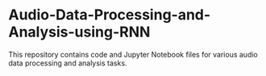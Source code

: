 # Audio-Data-Processing-and-Analysis-using-RNN
This repository contains code and Jupyter Notebook files for various audio data processing and analysis tasks. 
